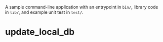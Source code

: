 A sample command-line application with an entrypoint in `bin/`, library code
in `lib/`, and example unit test in `test/`.
# update_local_db
